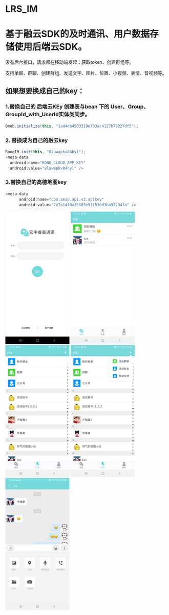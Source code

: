 # LRS_IM
  # 基于融云SDK的及时通讯、用户数据存储使用后端云SDK。
  
  没有后台接口，请求都在移动端发起：获取token、创建群组等。
  
  支持单聊、群聊、创建群组、发送文字、图片、位置、小视频、表情、音视频等。
  
  ## 如果想要换成自己的key：
  
  ### 1.替换自己的 后端云KEy  创建表与bean 下的 User、Group、GroupId_with_UserId实体类同步。
  ```java
  Bmob.initialize(this, "1ad4db4503319e703ac4127b78827df5");
  ```
  
  ### 2. 替换成为自己的融云key
  ```java
  RongIM.init(this, "8luwapkv84hyl"); 
  <meta-data
    android:name="RONG_CLOUD_APP_KEY"
    android:value="8luwapkv84hyl" />
  ```
  
  ### 3.替换自己的高德地图key 
  
  ```java
  <meta-data
        android:name="com.amap.api.v2.apikey"
        android:value="7e7a14f0a15685e911530d3ba9f204fa" />
 ```
 
<div>
<img src="https://github.com/lurongshuang/LRS_IM/blob/master/image/1.jpg" width="200"/>
<img src="https://github.com/lurongshuang/LRS_IM/blob/master/image/2.jpg" width="200"/>
<img src="https://github.com/lurongshuang/LRS_IM/blob/master/image/3.jpg" width="200"/>
<img src="https://github.com/lurongshuang/LRS_IM/blob/master/image/4.jpg" width="200"/>
<img src="https://github.com/lurongshuang/LRS_IM/blob/master/image/5.jpg" width="200"/>
</div>
